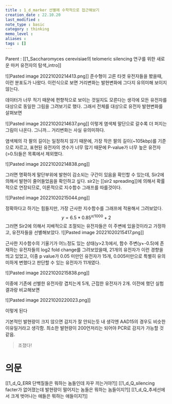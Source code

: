 ```yaml
---
title : 1_d_marker 선별에 수학적으로 접근해보기
creation_date : 22.10.20
last_modified :
note_type : basic
category : thinking
memo_level :
aliases : 
tags : []
---
```


Parent : [[1_Saccharomyces cerevisiae의 telomeric silencing 연구를 위한 새로운 마커 유전자의 탐색_intro]]

![[Pasted image 20221020214413.png]]
준수형이 고른 타겟 유전자들을 봤을때, 이런 분포도가 나왔다.
이런식으로 보면 거리변화는 발현변화에 그다지 유의미해 보이지 않는다.

데이터가 너무 적기 때문에 편향적으로 보이는 것일지도 모른다는 생각에
모든 유전자를 대상으로 동일한 그림을 그려보기로 했다.
그래서 전체를 대상으로 유전자 발현변화를 살펴보면

![[Pasted image 20221020214637.png]]
이렇게 염색체 말단으로 갈수록 더 퍼지는 그림이 나온다.
그니까... 거리변화는 사실 유의미하다.

염색체의 각 팔의 길이는 일정하지 않기 때문에, 가장 작은 팔의 길이(~105kbp)를 기준으로 자르고, 표현된 유전자의 갯수가 너무 많기 때문에 P-value가 너무 높은 유전자(>0.5)들은 목록에서 제외했다.

![[Pasted image 20221020214838.png]]

그러면 명확하게 말단부위에 발현이 감소되는 구간이 있음을 확인할 수 있는데,
Sir2에 의해서 발현이 줄어들었음을 확인하고 싶다.
sir2는 [[sir2 spreading]]에 의해서 확률적으로 연장되므로, 이론적으로 지수함수 그래프를 따를것이다.

![[Pasted image 20221020215044.png]]

정확하다고 하기는 힘들지만, 가장 근사한 지수함수를 그래프에 적용해서 그려보았다.
$$y= 6.5*0.85^{x/1000}+2$$
그러면 Sir2에 의해서 지배적으로 조절되는 유전자들은 이 주변에 있을것이라고 가정하고, 유전자들을 선별해보았다.
![[Pasted image 20221020215417.png]]

근사한 지수함수의 기울기가 어느정도 있는 상태(y>2.1)에서, 함수 주변(y+-0.5)에 존재하는 유전자들의 log2 fold change를 그려보았을때, 21개의 유전자가 이런 경향을 띄고 있었고, 이중 p value가 0.05 미만인 유전자가 15개, 0.005미만으로 특별히 유의미하게 변했다고 판단할 수 있는 유전자가 11개였다.

![[Pasted image 20221020215838.png]]

이중에 기존에 선별한 유전자랑 겹치는게 5개, 근접한 유전자가 2개.
이전에 했던 실험결과랑 비교해보면 

![[Pasted image 20221020220023.png]]

이렇게 된다

기본적인 발현량이 크지 않으면 감지가 잘 안되는듯
내 생각엔 AAD15의 경우도 비슷한 이유일거라고 생각함.
최소한 발현량이 200언저리는 되어야 PCR로 감지가 가능할 것 같음.

>조졌다!

# 의문
[[1_d_Q_ERR 단백질들은 뭐하는 놈들인데 자꾸 끼는거야?]]
[[1_d_Q_silencing facter가 없어졌는데 발현량이 떨어지는 놈들은 뭐하는 놈들이지?]]
[[1_d_Q_추세선에서 크게 벗어나는 애들은 뭐하는 애들이지?]]